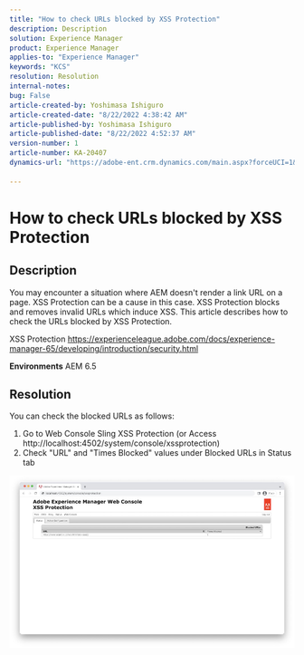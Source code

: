 ```yaml
---
title: "How to check URLs blocked by XSS Protection"
description: Description
solution: Experience Manager
product: Experience Manager
applies-to: "Experience Manager"
keywords: "KCS"
resolution: Resolution
internal-notes: 
bug: False
article-created-by: Yoshimasa Ishiguro
article-created-date: "8/22/2022 4:38:42 AM"
article-published-by: Yoshimasa Ishiguro
article-published-date: "8/22/2022 4:52:37 AM"
version-number: 1
article-number: KA-20407
dynamics-url: "https://adobe-ent.crm.dynamics.com/main.aspx?forceUCI=1&pagetype=entityrecord&etn=knowledgearticle&id=8e792b45-d421-ed11-b83e-0022480866ad"

---
```

# How to check URLs blocked by XSS Protection

## Description


You may encounter a situation where AEM doesn't render a link URL on a page. XSS Protection can be a cause in this case. XSS Protection blocks and removes invalid URLs which induce XSS.
 This article describes how to check the URLs blocked by XSS Protection.

XSS Protection
 https://experienceleague.adobe.com/docs/experience-manager-65/developing/introduction/security.html

<b>Environments</b>
 AEM 6.5


## Resolution


You can check the blocked URLs as follows:
1. Go to Web Console  Sling  XSS Protection (or Access http://localhost:4502/system/console/xssprotection)
2. Check "URL" and "Times Blocked" values under Blocked URLs in Status tab

![](assets/c1d7a6cc-d521-ed11-b83e-0022480866ad.png)
